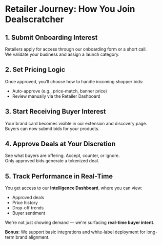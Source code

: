 # Retailer Journey: How You Join Dealscratcher

## 1. Submit Onboarding Interest  
Retailers apply for access through our onboarding form or a short call.  
We validate your business and assign a launch category.

## 2. Set Pricing Logic  
Once approved, you’ll choose how to handle incoming shopper bids:
- Auto-approve (e.g., price-match, banner price)
- Review manually via the Retailer Dashboard

## 3. Start Receiving Buyer Interest  
Your brand card becomes visible in our extension and discovery page.  
Buyers can now submit bids for your products.

## 4. Approve Deals at Your Discretion  
See what buyers are offering. Accept, counter, or ignore.  
Only approved bids generate a tokenized deal.

## 5. Track Performance in Real-Time  
You get access to our **Intelligence Dashboard**, where you can view:
- Approved deals  
- Price history  
- Drop-off trends  
- Buyer sentiment  

We're not just showing demand — we're surfacing **real-time buyer intent.**

**Bonus:** We support basic integrations and white-label deployment for long-term brand alignment.
